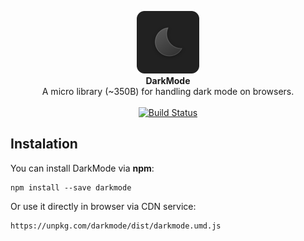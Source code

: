 <p align="center">
  <img src="logo.png" width="100" height="100">
  <br>
  <b role="heading" aria-level="1">DarkMode</b>
  <br>
  A micro library (~350B) for handling dark mode on browsers.
  <br><br>
  <a href="https://travis-ci.com/kazzkiq/darkmode"><img src="https://travis-ci.com/kazzkiq/darkmode.svg?token=8NxvMyxN8sgafdHfeb8d&branch=master" alt="Build Status"></a>
</p>

## Instalation

You can install DarkMode via **npm**:

```
npm install --save darkmode
```

Or use it directly in browser via CDN service:

```
https://unpkg.com/darkmode/dist/darkmode.umd.js
```
